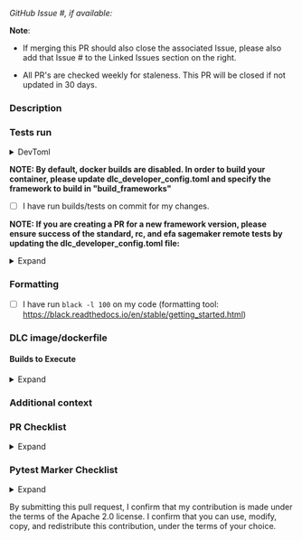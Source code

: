 *GitHub Issue #, if available:*

**Note**: 
- If merging this PR should also close the associated Issue, please also add that Issue # to the Linked Issues section on the right. 

- All PR's are checked weekly for staleness. This PR will be closed if not updated in 30 days.

### Description

### Tests run

<details>
<summary>DevToml</summary>

```toml
[dev]
# Set to "huggingface", for example, if you are a huggingface developer. Default is ""
partner_developer = ""
# Please only set it to true if you are preparing an EI related PR
# Do remember to revert it back to false before merging any PR (including EI dedicated PR)
ei_mode = false
# Please only set it to true if you are preparing a NEURON related PR
# Do remember to revert it back to false before merging any PR (including NEURON dedicated PR)
neuron_mode = false
# Please only set it to true if you are preparing a NEURONX related PR
# Do remember to revert it back to false before merging any PR (including NEURONX dedicated PR)
neuronx_mode = false
# Please only set it to true if you are preparing a GRAVITON related PR
# Do remember to revert it back to false before merging any PR (including GRAVITON dedicated PR)
graviton_mode = false
# Please only set it to True if you are preparing a HABANA related PR
# Do remember to revert it back to False before merging any PR (including HABANA dedicated PR)
habana_mode = false
# Please only set it to True if you are preparing a HUGGINGFACE TRCOMP related PR
# Do remember to revert it back to False before merging any PR (including HUGGINGFACE TRCOMP dedicated PR)
# This mode is used to build TF 2.6 and PT1.11 DLC
huggingface_trcomp_mode = false
# Please only set it to True if you are preparing a TRCOMP related PR
# Do remember to revert it back to False before merging any PR (including TRCOMP dedicated PR)
# This mode is used to build PT1.12 and above DLC
trcomp_mode = false
# Set deep_canary_mode to true to simulate Deep Canary Test conditions on PR for all frameworks in the
# build_frameworks list below. This will cause all image builds and non-deep-canary tests on the PR to be skipped,
# regardless of whether they are enabled or disabled below.
# Set graviton_mode to true to run Deep Canaries on Graviton images.
# Do remember to revert it back to false before merging any PR.
deep_canary_mode = false

[build]
# Add in frameworks you would like to build. By default, builds are disabled unless you specify building an image.
# available frameworks - ["autogluon", "huggingface_tensorflow", "huggingface_pytorch", "huggingface_tensorflow_trcomp", "huggingface_pytorch_trcomp", "pytorch_trcomp", "tensorflow", "mxnet", "pytorch", "stabilityai_pytorch"]
build_frameworks = []

# By default we build both training and inference containers. Set true/false values to determine which to build.
build_training = true
build_inference = true

# Set to false in order to remove datetime tag on PR builds
datetime_tag = true
# Note: Need to build the images at least once with datetime_tag = false
# before disabling new builds, or tests will fail
do_build = true
autopatch_build = false

[notify]
### Notify on test failures
### Off by default
notify_test_failures = false
  # Valid values: medium or high
  notification_severity = "medium"

[test]
### On by default
sanity_tests = true
  safety_check_test = false
  ecr_scan_allowlist_feature = false
ecs_tests = true
eks_tests = true
ec2_tests = true
# Set it to true if you are preparing a Benchmark related PR
ec2_benchmark_tests = false

### Set ec2_tests_on_heavy_instances = true to be able to run any EC2 tests that use large/expensive instance types by
### default. If false, these types of tests will be skipped while other tests will run as usual.
### These tests are run in EC2 test jobs, so ec2_tests must be true if ec2_tests_on_heavy_instances is true.
### Off by default (set to false)
ec2_tests_on_heavy_instances = false

### SM specific tests
### Off by default
sagemaker_local_tests = false

# run standard sagemaker remote tests from test/sagemaker_tests
sagemaker_remote_tests = false
# run efa sagemaker tests
sagemaker_efa_tests = false
# run release_candidate_integration tests
sagemaker_rc_tests = false
# run sagemaker benchmark tests
sagemaker_benchmark_tests = false

# SM remote EFA test instance type
sagemaker_remote_efa_instance_type = ""

# Run CI tests for nightly images
# false by default
nightly_pr_test_mode = false

use_scheduler = false

[buildspec_override]
# Assign the path to the required buildspec file from the deep-learning-containers folder
# For example:
# dlc-pr-tensorflow-2-habana-training = "habana/tensorflow/training/buildspec-2-10.yml"
# dlc-pr-pytorch-inference = "pytorch/inference/buildspec-1-12.yml"
# Setting the buildspec file path to "" allows the image builder to choose the default buildspec file.

### TRAINING PR JOBS ###

# Standard Framework Training
dlc-pr-mxnet-training = ""
dlc-pr-pytorch-training = ""
dlc-pr-tensorflow-2-training = ""
dlc-pr-autogluon-training = ""

# HuggingFace Training
dlc-pr-huggingface-tensorflow-training = ""
dlc-pr-huggingface-pytorch-training = ""

# Training Compiler
dlc-pr-huggingface-pytorch-trcomp-training = ""
dlc-pr-huggingface-tensorflow-2-trcomp-training = ""
dlc-pr-pytorch-trcomp-training = ""

# Neuron Training
dlc-pr-mxnet-neuron-training = ""
dlc-pr-pytorch-neuron-training = ""
dlc-pr-tensorflow-2-neuron-training = ""

# Stability AI Training
dlc-pr-stabilityai-pytorch-training = ""

# Habana Training
dlc-pr-pytorch-habana-training = ""
dlc-pr-tensorflow-2-habana-training = ""

### INFERENCE PR JOBS ###

# Standard Framework Inference
dlc-pr-mxnet-inference = ""
dlc-pr-pytorch-inference = ""
dlc-pr-tensorflow-2-inference = ""
dlc-pr-autogluon-inference = ""

# Neuron Inference
dlc-pr-mxnet-neuron-inference = ""
dlc-pr-pytorch-neuron-inference = ""
dlc-pr-tensorflow-1-neuron-inference = ""
dlc-pr-tensorflow-2-neuron-inference = ""

# HuggingFace Inference
dlc-pr-huggingface-tensorflow-inference = ""
dlc-pr-huggingface-pytorch-inference = ""
dlc-pr-huggingface-pytorch-neuron-inference = ""

# Stability AI Inference
dlc-pr-stabilityai-pytorch-inference = ""

# Graviton Inference
dlc-pr-mxnet-graviton-inference = ""
dlc-pr-pytorch-graviton-inference = ""
dlc-pr-tensorflow-2-graviton-inference = ""

# EIA Inference
dlc-pr-mxnet-eia-inference = ""
dlc-pr-pytorch-eia-inference = ""
dlc-pr-tensorflow-2-eia-inference = ""
```
</details>

**NOTE: By default, docker builds are disabled. In order to build your container, please update dlc_developer_config.toml and specify the framework to build in "build_frameworks"**
- [ ] I have run builds/tests on commit <INSERT COMMIT ID> for my changes.

**NOTE: If you are creating a PR for a new framework version, please ensure success of the standard, rc, and efa sagemaker remote tests by updating the dlc_developer_config.toml file:**
<details>
<summary>Expand</summary>

- [ ] `sagemaker_remote_tests = true`
- [ ] `sagemaker_efa_tests = true`
- [ ] `sagemaker_rc_tests = true`

**Additionally, please run the sagemaker local tests in at least one revision:**
- [ ] `sagemaker_local_tests = true`

</details>

### Formatting
- [ ] I have run `black -l 100` on my code (formatting tool: https://black.readthedocs.io/en/stable/getting_started.html)

### DLC image/dockerfile

#### Builds to Execute
<details>
<summary>Expand</summary>

Click the checkbox to enable a build to execute upon merge.

*Note: By default, pipelines are set to "latest". Replace with major.minor framework version if you do not want "latest".*

- [ ] build_pytorch_training_latest
- [ ] build_pytorch_inference_latest
- [ ] build_tensorflow_training_latest
- [ ] build_tensorflow_inference_latest

</details>

### Additional context

### PR Checklist 
<details>
<summary>Expand</summary>

- [ ] I've prepended PR tag with frameworks/job this applies to : [mxnet, tensorflow, pytorch] | [ei/neuron/graviton] | [build] | [test] | [benchmark] | [ec2, ecs, eks, sagemaker]
- [ ] If the PR changes affects SM test, I've modified dlc_developer_config.toml in my PR branch by setting sagemaker_tests = true and efa_tests = true
- [ ] If this PR changes existing code, the change fully backward compatible with pre-existing code. (Non backward-compatible changes need special approval.)
- [ ] (If applicable) I've documented below the DLC image/dockerfile this relates to
- [ ] (If applicable) I've documented below the tests I've run on the DLC image
- [ ] (If applicable) I've reviewed the licenses of updated and new binaries and their dependencies to make sure all licenses are on the Apache Software Foundation Third Party License Policy Category A or Category B license list.  See [https://www.apache.org/legal/resolved.html](https://www.apache.org/legal/resolved.html).
- [ ] (If applicable) I've scanned the updated and new binaries to make sure they do not have vulnerabilities associated with them.

#### NEURON/GRAVITON Testing Checklist
* When creating a PR:
- [ ] I've modified `dlc_developer_config.toml` in my PR branch by setting `neuron_mode = true` or `graviton_mode = true`

#### Benchmark Testing Checklist
* When creating a PR:
- [ ] I've modified `dlc_developer_config.toml` in my PR branch by setting `ec2_benchmark_tests = true` or `sagemaker_benchmark_tests = true`
</details>

### Pytest Marker Checklist
<details>
<summary>Expand</summary>

- [ ] (If applicable) I have added the marker `@pytest.mark.model("<model-type>")` to the new tests which I have added, to specify the Deep Learning model that is used in the test (use `"N/A"` if the test doesn't use a model)
- [ ] (If applicable) I have added the marker `@pytest.mark.integration("<feature-being-tested>")` to the new tests which I have added, to specify the feature that will be tested
- [ ] (If applicable) I have added the marker `@pytest.mark.multinode(<integer-num-nodes>)` to the new tests which I have added, to specify the number of nodes used on a multi-node test
- [ ] (If applicable) I have added the marker `@pytest.mark.processor(<"cpu"/"gpu"/"eia"/"neuron">)` to the new tests which I have added, if a test is specifically applicable to only one processor type
</details>


By submitting this pull request, I confirm that my contribution is made under the terms of the Apache 2.0 license. I confirm that you can use, modify, copy, and redistribute this contribution, under the terms of your choice.

